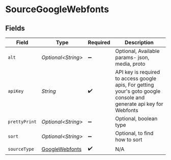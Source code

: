 # SourceGoogleWebfonts


## Fields

| Field                                                                                                               | Type                                                                                                                | Required                                                                                                            | Description                                                                                                         |
| ------------------------------------------------------------------------------------------------------------------- | ------------------------------------------------------------------------------------------------------------------- | ------------------------------------------------------------------------------------------------------------------- | ------------------------------------------------------------------------------------------------------------------- |
| `alt`                                                                                                               | *Optional\<String>*                                                                                                 | :heavy_minus_sign:                                                                                                  | Optional, Available params- json, media, proto                                                                      |
| `apiKey`                                                                                                            | *String*                                                                                                            | :heavy_check_mark:                                                                                                  | API key is required to access google apis, For getting your's goto google console and generate api key for Webfonts |
| `prettyPrint`                                                                                                       | *Optional\<String>*                                                                                                 | :heavy_minus_sign:                                                                                                  | Optional, boolean type                                                                                              |
| `sort`                                                                                                              | *Optional\<String>*                                                                                                 | :heavy_minus_sign:                                                                                                  | Optional, to find how to sort                                                                                       |
| `sourceType`                                                                                                        | [GoogleWebfonts](../../models/shared/GoogleWebfonts.md)                                                             | :heavy_check_mark:                                                                                                  | N/A                                                                                                                 |